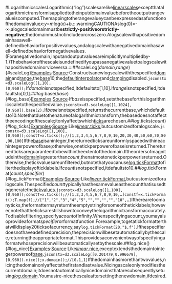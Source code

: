 #LogarithmicscalesLogarithmic(“log”)scalesarelike[linearscales](./linear.md)exceptthatalogarithmictransformisappliedtotheinputdomainvaluebeforetheoutputrangevalueiscomputed.Themappingtotherangevalue*y*canbeexpressedasafunctionofthedomainvalue*x*:*y*=*m*log(<i>x</i>)+*b*.:::warningCAUTIONAslog(0)=-∞,alogscaledomainmustbe**strictly-positiveorstrictly-negative**;thedomainmustnotincludeorcrosszero.Alogscalewithapositivedomainhasawell-definedbehaviorforpositivevalues,andalogscalewithanegativedomainhasawell-definedbehaviorfornegativevalues.(Foranegativedomain,inputandoutputvaluesareimplicitlymultipliedby-1.)Thebehaviorofthescaleisundefinedifyoupassanegativevaluetoalogscalewithapositivedomainorviceversa.:::##scaleLog(*domain*,*range*){#scaleLog}[Examples](https://observablehq.com/@d3/continuous-scales)·[Source](https://github.com/d3/d3-scale/blob/main/src/log.js)·Constructsanewlogscalewiththespecified[domain](./linear.md#linear_domain)and[range](./linear.md#linear_range),the[base](#log_base)10,the[default](../d3-interpolate/value.md#interpolate)[interpolator](./linear.md#linear_interpolate)and[clamping](./linear.md#linear_clamp)disabled.```jsconstx=d3.scaleLog([1,10],[0,960]);```If*domain*isnotspecified,itdefaultsto[1,10].If*range*isnotspecified,itdefaultsto[0,1].##*log*.base(*base*){#log_base}[Examples](https://observablehq.com/@d3/continuous-scales)·[Source](https://github.com/d3/d3-scale/blob/main/src/log.js)·If*base*isspecified,setsthebaseforthislogarithmicscaletothespecifiedvalue.```jsconstx=d3.scaleLog([1,1024],[0,960]).base(2);```If*base*isnotspecified,returnsthecurrentbase,whichdefaultsto10.Notethatduetothenatureofalogarithmictransform,thebasedoesnotaffecttheencodingofthescale;itonlyaffectswhich[ticks](#log_ticks)arechosen.##*log*.ticks(*count*){#log_ticks}[Examples](https://observablehq.com/@d3/scale-ticks)·[Source](https://github.com/d3/d3-scale/blob/main/src/log.js)·Like[*linear*.ticks](./linear.md#linear_ticks),butcustomizedforalogscale.```jsconstx=d3.scaleLog([1,100],[0,960]);constT=x.ticks();//[1,2,3,4,5,6,7,8,9,10,20,30,40,50,60,70,80,90,100]```Ifthe[base](#log_base)isaninteger,thereturnedticksareuniformlyspacedwithineachintegerpowerofbase;otherwise,onetickperpowerofbaseisreturned.Thereturnedticksareguaranteedtobewithintheextentofthedomain.Iftheordersofmagnitudeinthe[domain](./linear.md#linear_domain)isgreaterthan*count*,thenatmostonetickperpowerisreturned.Otherwise,thetickvaluesareunfiltered,butnotethatyoucanuse[*log*.tickFormat](./linear.md#linear_tickFormat)tofilterthedisplayofticklabels.If*count*isnotspecified,itdefaultsto10.##*log*.tickFormat(*count*,*specifier*){#log_tickFormat}[Examples](https://observablehq.com/@d3/scale-ticks)·[Source](https://github.com/d3/d3-scale/blob/main/src/log.js)·Like[*linear*.tickFormat](./linear.md#linear_tickFormat),butcustomizedforalogscale.Thespecified*count*typicallyhasthesamevalueasthecountthatisusedtogeneratethe[tickvalues](#log_ticks).```jsconstx=d3.scaleLog([1,100],[0,960]);constT=x.ticks();//[1,2,3,4,5,6,7,8,9,10,…]constf=x.tickFormat();T.map(f);//["1","2","3","4","5","","","","","10",…]```Iftherearetoomanyticks,theformattermayreturntheemptystringforsomeoftheticklabels;however,notethattheticksarestillshowntoconveythelogarithmictransformaccurately.Todisablefiltering,specifya*count*ofInfinity.Whenspecifyingacount,youmayalsoprovideaformat*specifier*orformatfunction.Forexample,togetatickformatterthatwilldisplay20ticksofacurrency,say`log.tickFormat(20,"$,f")`.Ifthespecifierdoesnothaveadefinedprecision,theprecisionwillbesetautomaticallybythescale,returningtheappropriateformat.Thisprovidesaconvenientwayofspecifyingaformatwhoseprecisionwillbeautomaticallysetbythescale.##*log*.nice(){#log_nice}[Examples](https://observablehq.com/@d3/continuous-scales)·[Source](https://github.com/d3/d3-scale/blob/main/src/log.js)·Like[*linear*.nice](./linear.md#linear_nice),exceptextendsthedomaintointegerpowersof[base](#log_base).```jsconstx=d3.scaleLog([0.201479,0.996679],[0,960]).nice();x.domain();//[0.1,1]```Ifthedomainhasmorethantwovalues,nicingthedomainonlyaffectsthefirstandlastvalue.Nicingascaleonlymodifiesthecurrentdomain;itdoesnotautomaticallynicedomainsthataresubsequentlysetusing[*log*.domain](./linear.md#linear_domain).Youmustre-nicethescaleaftersettingthenewdomain,ifdesired.
